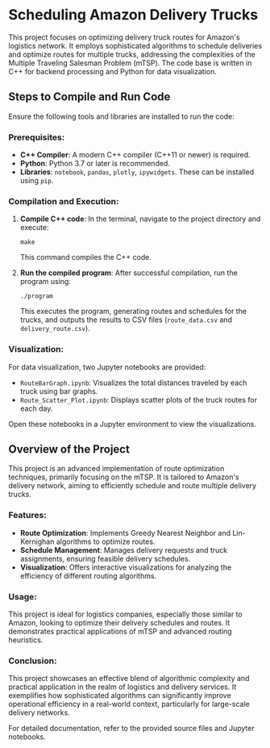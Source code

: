 # Scheduling Amazon Delivery Trucks

This project focuses on optimizing delivery truck routes for Amazon's logistics network. It employs sophisticated algorithms to schedule deliveries and optimize routes for multiple trucks, addressing the complexities of the Multiple Traveling Salesman Problem (mTSP). The code base is written in C++ for backend processing and Python for data visualization.

## Steps to Compile and Run Code

Ensure the following tools and libraries are installed to run the code:

### Prerequisites:

- **C++ Compiler**: A modern C++ compiler (C++11 or newer) is required.
- **Python**: Python 3.7 or later is recommended.
- **Libraries**: `notebook`, `pandas`, `plotly`, `ipywidgets`. These can be installed using `pip`.

### Compilation and Execution:

1. **Compile C++ code**: In the terminal, navigate to the project directory and execute:
   ```
   make
   ```
   This command compiles the C++ code.

2. **Run the compiled program**: After successful compilation, run the program using:
   ```
   ./program
   ```
   This executes the program, generating routes and schedules for the trucks, and outputs the results to CSV files (`route_data.csv` and `delivery_route.csv`).

### Visualization:

For data visualization, two Jupyter notebooks are provided:

- `RouteBarGraph.ipynb`: Visualizes the total distances traveled by each truck using bar graphs.
- `Route_Scatter_Plot.ipynb`: Displays scatter plots of the truck routes for each day.

Open these notebooks in a Jupyter environment to view the visualizations.

## Overview of the Project

This project is an advanced implementation of route optimization techniques, primarily focusing on the mTSP. It is tailored to Amazon's delivery network, aiming to efficiently schedule and route multiple delivery trucks.

### Features:

- **Route Optimization**: Implements Greedy Nearest Neighbor and Lin-Kernighan algorithms to optimize routes.
- **Schedule Management**: Manages delivery requests and truck assignments, ensuring feasible delivery schedules.
- **Visualization**: Offers interactive visualizations for analyzing the efficiency of different routing algorithms.

### Usage:

This project is ideal for logistics companies, especially those similar to Amazon, looking to optimize their delivery schedules and routes. It demonstrates practical applications of mTSP and advanced routing heuristics.

### Conclusion:

This project showcases an effective blend of algorithmic complexity and practical application in the realm of logistics and delivery services. It exemplifies how sophisticated algorithms can significantly improve operational efficiency in a real-world context, particularly for large-scale delivery networks.

For detailed documentation, refer to the provided source files and Jupyter notebooks.
